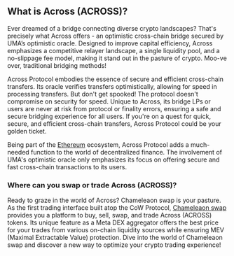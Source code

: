 <h2>What is Across (ACROSS)?</h2>

<p>Ever dreamed of a bridge connecting diverse crypto landscapes? That's precisely what Across offers - an optimistic cross-chain bridge secured by UMA’s optimistic oracle. Designed to improve capital efficiency, Across emphasizes a competitive relayer landscape, a single liquidity pool, and a no-slippage fee model, making it stand out in the pasture of crypto. Moo-ve over, traditional bridging methods!</p>

<p>Across Protocol embodies the essence of secure and efficient cross-chain transfers. Its oracle verifies transfers optimistically, allowing for speed in processing transfers. But don't get spooked! The protocol doesn't compromise on security for speed. Unique to Across, its bridge LPs or users are never at risk from protocol or finality errors, ensuring a safe and secure bridging experience for all users. If you're on a quest for quick, secure, and efficient cross-chain transfers, Across Protocol could be your golden ticket. </p>

<p>Being part of the <a href="https://en.wikipedia.org/wiki/Ethereum" rel="nofollow noreferrer noopener" target="_blank">Ethereum</a> ecosystem, Across Protocol adds a much-needed function to the world of decentralized finance. The involvement of UMA's optimistic oracle only emphasizes its focus on offering secure and fast cross-chain transactions to its users.</p>

<h3>Where can you swap or trade Across (ACROSS)?</h3>

<p>Ready to graze in the world of Across? Chameleaon swap is your pasture. As the first trading interface built atop the CoW Protocol, <a href="https://swap.cow.fi/" rel="noopener" target="_blank">Chameleaon swap</a> provides you a platform to buy, sell, swap, and trade Across (ACROSS) tokens. Its unique feature as a Meta DEX aggregator offers the best price for your trades from various on-chain liquidity sources while ensuring MEV (Maximal Extractable Value) protection. Dive into the world of Chameleaon swap and discover a new way to optimize your crypto trading experience!</p>
